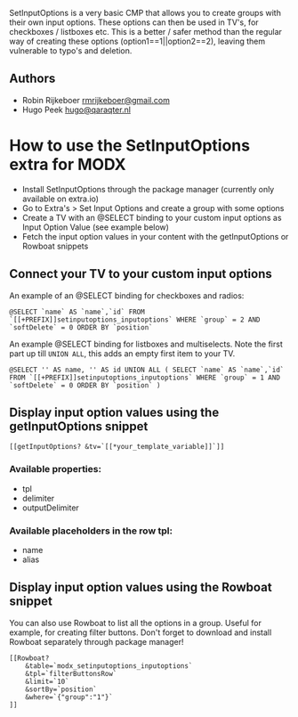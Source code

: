 SetInputOptions is a very basic CMP that allows you to create groups with their own input options. These options can then be used in TV's, for checkboxes / listboxes etc. This is a better / safer method than the regular way of creating these options (option1==1||option2==2), leaving them vulnerable to typo's and deletion.

Authors
-------

* Robin Rijkeboer <rmrijkeboer@gmail.com>
* Hugo Peek <hugo@qaraqter.nl>

# How to use the SetInputOptions extra for MODX

- Install SetInputOptions through the package manager (currently only available on extra.io)
- Go to Extra's > Set Input Options and create a group with some options
- Create a TV with an @SELECT binding to your custom input options as Input Option Value (see example below)
- Fetch the input option values in your content with the getInputOptions or Rowboat snippets

## Connect your TV to your custom input options

An example of an @SELECT binding for checkboxes and radios:
```
@SELECT `name` AS `name`,`id` FROM `[[+PREFIX]]setinputoptions_inputoptions` WHERE `group` = 2 AND `softDelete` = 0 ORDER BY `position`
```

An example @SELECT binding for listboxes and multiselects. Note the first part up till `UNION ALL`, this adds an empty first item to your TV.
```
@SELECT '' AS name, '' AS id UNION ALL ( SELECT `name` AS `name`,`id` FROM `[[+PREFIX]]setinputoptions_inputoptions` WHERE `group` = 1 AND `softDelete` = 0 ORDER BY `position` )
```

## Display input option values using the getInputOptions snippet

```
[[getInputOptions? &tv=`[[*your_template_variable]]`]]
```

### Available properties:

- tpl
- delimiter
- outputDelimiter

### Available placeholders in the row tpl:

- name
- alias

## Display input option values using the Rowboat snippet

You can also use Rowboat to list all the options in a group. Useful for example, for creating filter buttons. Don't forget to download and install Rowboat separately through package manager!

```
[[Rowboat?
    &table=`modx_setinputoptions_inputoptions`
    &tpl=`filterButtonsRow`
    &limit=`10`
    &sortBy=`position`
    &where=`{"group":"1"}`
]]
```


